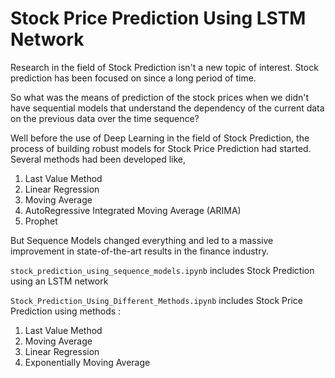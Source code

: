 # Stock Price Prediction Using LSTM Network

Research in the field of Stock Prediction isn't a new topic of interest. Stock prediction has been focused on since a 
long period of time. 

So what was the means of prediction of the stock prices when we didn't have sequential models that
understand the dependency of the current data on the previous data over the time sequence?

Well before the use of Deep Learning in the field of Stock Prediction, the process of building robust models for Stock Price Prediction had started. Several methods had been developed like,

1) Last Value Method 
2) Linear Regression
3) Moving Average
4) AutoRegressive Integrated Moving Average (ARIMA) 
5) Prophet

But Sequence Models changed everything and led to a massive improvement in state-of-the-art results in the finance industry.

`stock_prediction_using_sequence_models.ipynb` includes Stock Prediction using an LSTM network

`Stock_Prediction_Using_Different_Methods.ipynb` includes Stock Price Prediction using methods : 
1) Last Value Method
2) Moving Average
3) Linear Regression
4) Exponentially Moving Average
